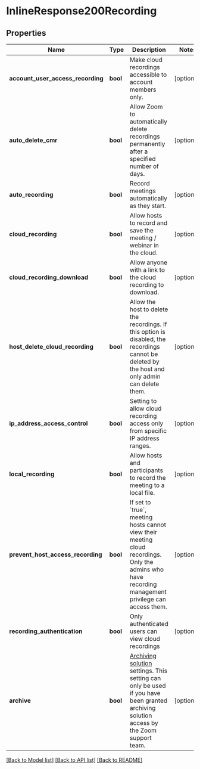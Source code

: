 # InlineResponse200Recording

## Properties
Name | Type | Description | Notes
------------ | ------------- | ------------- | -------------
**account_user_access_recording** | **bool** | Make cloud recordings accessible to account members only. | [optional] 
**auto_delete_cmr** | **bool** | Allow Zoom to automatically delete recordings permanently after a specified number of days. | [optional] 
**auto_recording** | **bool** | Record meetings automatically as they start. | [optional] 
**cloud_recording** | **bool** | Allow hosts to record and save the meeting / webinar in the cloud. | [optional] 
**cloud_recording_download** | **bool** | Allow anyone with a link to the cloud recording to download. | [optional] 
**host_delete_cloud_recording** | **bool** | Allow the host to delete the recordings. If this option is disabled, the recordings cannot be deleted by the host and only admin can delete them. | [optional] 
**ip_address_access_control** | **bool** | Setting to allow cloud recording access only from specific IP address ranges.  | [optional] 
**local_recording** | **bool** | Allow hosts and participants to record the meeting to a local file. | [optional] 
**prevent_host_access_recording** | **bool** | If set to &#x60;true&#x60;, meeting hosts cannot view their meeting cloud recordings. Only the admins who have recording management privilege can access them.   | [optional] 
**recording_authentication** | **bool** | Only authenticated users can view cloud recordings | [optional] 
**archive** | **bool** | [Archiving solution](https://support.zoom.us/hc/en-us/articles/360050431572-Archiving-Meeting-and-Webinar-data) settings. This setting can only be used if you have been granted archiving solution access by the Zoom support team. | [optional] 

[[Back to Model list]](../README.md#documentation-for-models) [[Back to API list]](../README.md#documentation-for-api-endpoints) [[Back to README]](../README.md)

